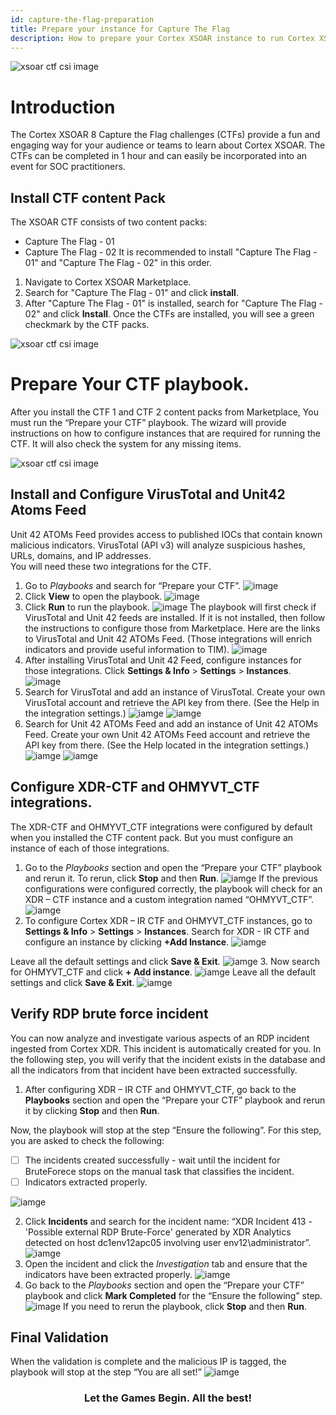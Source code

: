```yaml
---
id: capture-the-flag-preparation
title: Prepare your instance for Capture The Flag
description: How to prepare your Cortex XSOAR instance to run Cortex XSOAR's Capture The Flag challenge.
---
```

![ xsoar ctf csi image](../../../docs/doc_imgs/reference/CaptureTheFlag/ctfcsiimage.jpg)

# Introduction
The Cortex XSOAR 8 Capture the Flag challenges (CTFs) provide a fun and engaging way for your audience or teams to learn about Cortex XSOAR.
The CTFs can be completed in 1 hour and can easily be incorporated into an event for SOC practitioners. 


## Install CTF content Pack

The XSOAR CTF consists of two content packs:
 - Capture The Flag - 01
 - Capture The Flag - 02
It is recommended to install "Capture The Flag - 01" and "Capture The Flag - 02" in this order. 
1. Navigate to Cortex XSOAR Marketplace.
2. Search for "Capture The Flag - 01" and click **install**. 
3. After "Capture The Flag - 01" is installed, search for "Capture The Flag - 02" and click **Install**. 
Once the CTFs are installed, you will see a green checkmark by the CTF packs. 
 

![ xsoar ctf csi image](../../../docs/doc_imgs/reference/CaptureTheFlag/marketplace_search_for_ctf.png)

# Prepare Your CTF playbook.
After you install the CTF 1 and CTF 2 content packs from Marketplace,
You must run the “Prepare your CTF” playbook. The wizard will provide instructions on how to configure instances that are required for 
running the CTF. It will also check the system for any missing items.

![ xsoar ctf csi image](../../../docs/doc_imgs/reference/CaptureTheFlag/marketplace_search_for_ctf.png)


## Install and Configure VirusTotal and Unit42 Atoms Feed
Unit 42 ATOMs Feed provides access to published IOCs that contain known malicious indicators. 
VirusTotal (API v3) will analyze suspicious hashes, URLs, domains, and IP addresses.   
You will need these two integrations for the CTF.
1. Go to *Playbooks* and search for “Prepare your CTF”.
![image](../../../docs/doc_imgs/reference/CaptureTheFlag/image6.png)
2. Click **View** to open the playbook.
![image](../../../docs/doc_imgs/reference/CaptureTheFlag/image9.png)
3. Click **Run** to run the playbook.
![image](../../../docs/doc_imgs/reference/CaptureTheFlag/image8.png)
The playbook will first check if VirusTotal and Unit 42 feeds are installed. If it is not installed, then follow the instructions to configure those from Marketplace. Here are the links to VirusTotal and Unit 42 ATOMs Feed. (Those integrations will enrich indicators and provide useful information to TIM).
![image](../../../docs/doc_imgs/reference/CaptureTheFlag/image11.png)
4. After installing VirusTotal and Unit 42 Feed, configure instances for those integrations. Click **Settings & Info** > **Settings** > **Instances**.
![image](../../../docs/doc_imgs/reference/CaptureTheFlag/image10.png)
5. Search for VirusTotal and add an instance of VirusTotal. Create your own VirusTotal account and retrieve the API key from there. (See the Help in the integration settings.)
![iamge](../../../docs/doc_imgs/reference/CaptureTheFlag/image13.png)
![iamge](../../../docs/doc_imgs/reference/CaptureTheFlag/image12.png)
6. Search for Unit 42 ATOMs Feed and add an instance of Unit 42 ATOMs Feed. Create your own Unit 42 ATOMs Feed account and retrieve the API key from there. (See the Help located in the integration settings.)
![iamge](../../../docs/doc_imgs/reference/CaptureTheFlag/image16.png)
![iamge](../../../docs/doc_imgs/reference/CaptureTheFlag/image14.png)


## Configure XDR-CTF and OHMYVT_CTF integrations.
The XDR-CTF and OHMYVT_CTF integrations were configured by default when you installed the CTF content pack. But you must configure an instance of each of those integrations. 
1. Go to the *Playbooks* section and open the “Prepare your CTF” playbook and rerun it. To rerun, click **Stop** and then **Run**.
![iamge](../../../docs/doc_imgs/reference/CaptureTheFlag/image15.png)
    If the previous configurations were configured correctly, the playbook will check for an XDR – CTF instance and a custom integration named “OHMYVT_CTF”.
![iamge](../../../docs/doc_imgs/reference/CaptureTheFlag/image18.png)
2. To configure Cortex XDR – IR CTF and OHMYVT_CTF instances, go to **Settings & Info** > **Settings** > **Instances**.
Search for XDR - IR CTF and configure an instance by clicking **+Add Instance**.
![iamge](../../../docs/doc_imgs/reference/CaptureTheFlag/image19.png)

Leave all the default settings and click **Save & Exit**.
![iamge](../../../docs/doc_imgs/reference/CaptureTheFlag/image20.png)
3. Now search for OHMYVT_CTF and click **+ Add instance**.
![iamge](../../../docs/doc_imgs/reference/CaptureTheFlag/image21.png)
Leave all the default settings and click **Save & Exit**.
![iamge](../../../docs/doc_imgs/reference/CaptureTheFlag/image22.png)


## Verify RDP brute force incident

You can now analyze and investigate various aspects of an RDP incident ingested from Cortex XDR. This incident is automatically created for you. In the following step, you will verify that the incident exists in the database and all the indicators from that incident have been extracted successfully.  
1. After configuring XDR – IR CTF and OHMYVT_CTF, go back to the **Playbooks** section and open the “Prepare your CTF” playbook and rerun it by clicking **Stop** and then **Run**.

Now, the playbook will stop at the step “Ensure the following”. For this step, you are asked to check the following:

-[ ] The incidents created successfully - wait until the incident for BruteForece stops on the manual task that classifies the incident.
-[ ] Indicators extracted properly.

![iamge](../../../docs/doc_imgs/reference/CaptureTheFlag/image23.png)

2. Click **Incidents** and search for the incident name: “XDR Incident 413 - 'Possible external RDP Brute-Force' generated by XDR Analytics detected on host dc1env12apc05 involving user env12\administrator”.
![iamge](../../../docs/doc_imgs/reference/CaptureTheFlag/image24.png)
3. Open the incident and click the *Investigation* tab and ensure that the indicators have been extracted properly. 
![iamge](../../../docs/doc_imgs/reference/CaptureTheFlag/image1.png)
4. Go back to the *Playbooks* section and open the “Prepare your CTF” playbook and click **Mark Completed** for the “Ensure the following” step.
![image](../../../docs/doc_imgs/reference/CaptureTheFlag/image2.png)
If you need to rerun the playbook, click **Stop** and then **Run**.


## Final Validation

When the validation is complete and the malicious IP is tagged, the playbook will stop at the step “You are all set!” 
![iamge](../../../docs/doc_imgs/reference/CaptureTheFlag/image3.png)

### <center>Let the Games Begin. All the best!</center>
